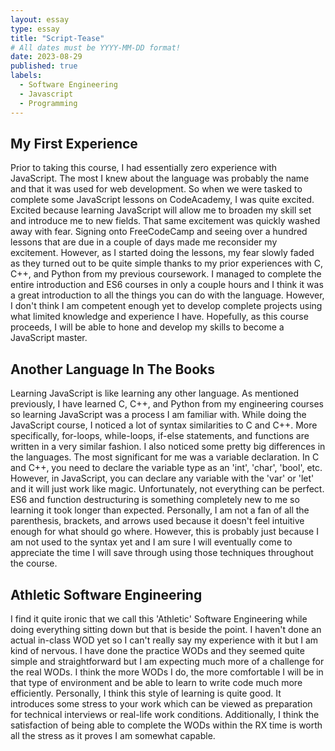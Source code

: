 ```yaml
---
layout: essay
type: essay
title: "Script-Tease"
# All dates must be YYYY-MM-DD format!
date: 2023-08-29
published: true
labels:
  - Software Engineering
  - Javascript
  - Programming
---
```


## My First Experience

Prior to taking this course, I had essentially zero experience with JavaScript. The most I knew about the language was probably the name and that it was used for web development. So when we were tasked to complete some JavaScript lessons on CodeAcademy, I was quite excited. Excited because learning JavaScript will allow me to broaden my skill set and introduce me to new fields. That same excitement was quickly washed away with fear. Signing onto FreeCodeCamp and seeing over a hundred lessons that are due in a couple of days made me reconsider my excitement. However, as I started doing the lessons, my fear slowly faded as they turned out to be quite simple thanks to my prior experiences with C, C++, and Python from my previous coursework. I managed to complete the entire introduction and ES6 courses in only a couple hours and I think it was a great introduction to all the things you can do with the language. However, I don't think I am competent enough yet to develop complete projects using what limited knowledge and experience I have. Hopefully, as this course proceeds, I will be able to hone and develop my skills to become a JavaScript master. 

## Another Language In The Books

Learning JavaScript is like learning any other language. As mentioned previously, I have learned C, C++, and Python from my engineering courses so learning JavaScript was a process I am familiar with. While doing the JavaScript course, I noticed a lot of syntax similarities to C and C++. More specifically, for-loops, while-loops, if-else statements, and functions are written in a very similar fashion. I also noticed some pretty big differences in the languages. The most significant for me was a variable declaration. In C and C++, you need to declare the variable type as an 'int', 'char', 'bool', etc. However, in JavaScript, you can declare any variable with the 'var' or 'let' and it will just work like magic. Unfortunately, not everything can be perfect. ES6 and function destructuring is something completely new to me so learning it took longer than expected. Personally, I am not a fan of all the parenthesis, brackets, and arrows used because it doesn't feel intuitive enough for what should go where. However, this is probably just because I am not used to the syntax yet and I am sure I will eventually come to appreciate the time I will save through using those techniques throughout the course.


## Athletic Software Engineering

I find it quite ironic that we call this 'Athletic' Software Engineering while doing everything sitting down but that is beside the point. I haven't done an actual in-class WOD yet so I can't really say my experience with it but I am kind of nervous. I have done the practice WODs and they seemed quite simple and straightforward but I am expecting much more of a challenge for the real WODs. I think the more WODs I do, the more comfortable I will be in that type of environment and be able to learn to write code much more efficiently. Personally, I think this style of learning is quite good. It introduces some stress to your work which can be viewed as preparation for technical interviews or real-life work conditions. Additionally, I think the satisfaction of being able to complete the WODs within the RX time is worth all the stress as it proves I am somewhat capable. 
